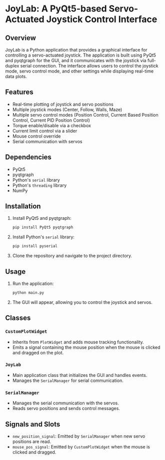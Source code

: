 # JoyLab: A PyQt5-based Servo-Actuated Joystick Control Interface

## Overview

JoyLab is a Python application that provides a graphical interface for controlling a servo-actuated joystick. The application is built using PyQt5 and pyqtgraph for the GUI, and it communicates with the joystick via full-duplex serial connection. The interface allows users to control the joystick mode, servo control mode, and other settings while displaying real-time data plots.

## Features

- Real-time plotting of joystick and servo positions
- Multiple joystick modes (Center, Follow, Walls, Maze)
- Multiple servo control modes (Position Control, Current Based Position Control, Current PID Position Control)
- Torque enable/disable via a checkbox
- Current limit control via a slider
- Mouse control override
- Serial communication with servos

## Dependencies

- PyQt5
- pyqtgraph
- Python's `serial` library
- Python's `threading` library
- NumPy

## Installation

1. Install PyQt5 and pyqtgraph:
    ```bash
    pip install PyQt5 pyqtgraph
    ```
2. Install Python's `serial` library:
    ```bash
    pip install pyserial
    ```
3. Clone the repository and navigate to the project directory.

## Usage

1. Run the application:
    ```bash
    python main.py
    ```
2. The GUI will appear, allowing you to control the joystick and servos.

## Classes

### `CustomPlotWidget`

- Inherits from `PlotWidget` and adds mouse tracking functionality.
- Emits a signal containing the mouse position when the mouse is clicked and dragged on the plot.

### `JoyLab`

- Main application class that initializes the GUI and handles events.
- Manages the `SerialManager` for serial communication.

### `SerialManager`

- Manages the serial communication with the servos.
- Reads servo positions and sends control messages.

## Signals and Slots

- `new_position_signal`: Emitted by `SerialManager` when new servo positions are read.
- `mouse_pos_signal`: Emitted by `CustomPlotWidget` when the mouse is clicked and dragged.
